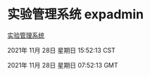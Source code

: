 # 实验管理系统 expadmin
[实验管理系统](http://59.174.24.190:56808/expadmin-782313d2-e1b1-4ea7-932e-3a55e6a1a4d0/)

2021年 11月 28日 星期日 15:52:13 CST

2021年 11月 28日 星期日 07:52:13 GMT
